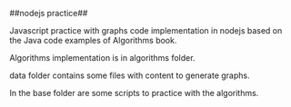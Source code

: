##nodejs practice##

Javascript practice with graphs code implementation in nodejs based on the Java code examples of Algorithms book.


Algorithms implementation is in algorithms folder.

data folder contains some files with content to generate graphs.

In the base folder are some scripts to practice with the algorithms.
